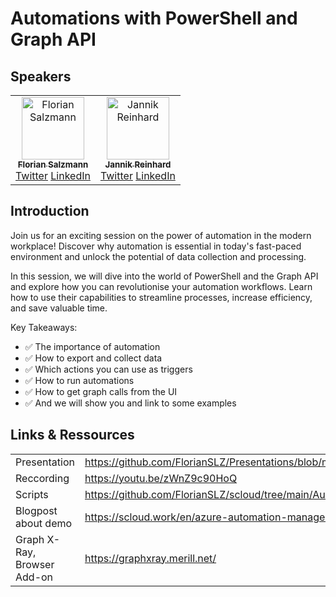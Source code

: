# Automations with PowerShell and Graph API

## Speakers
<table>
  <tbody>
    <tr>
        <td align="center"><a href="https://github.com/FlorianSLZ"><img src="https://avatars.githubusercontent.com/u/38555854?v=4" width="100px;" alt="Florian Salzmann"/><br /><sub><b>Florian Salzmann</b></sub></a><br /><a href="https://twitter.com/FlorianSLZ/" title="Twitter">Twitter</a> <a href="https://www.linkedin.com/in/fsalzmann/" title="LinkedIn">LinkedIn</a></td>
        <td align="center"><a href="https://github.com/JayRHa"><img src="https://avatars.githubusercontent.com/u/73911860?v=4" width="100px;" alt="Jannik Reinhard"/><br /><sub><b>Jannik Reinhard</b></sub></a><br /><a href="https://twitter.com/jannik_reinhard" title="Twitter">Twitter</a> <a href="https://www.linkedin.com/in/jannik-r/" title="LinkedIn">LinkedIn</a></td>
  </tbody>
</table>

## Introduction
Join us for an exciting session on the power of automation in the modern workplace! Discover why automation is essential in today's fast-paced environment and unlock the potential of data collection and processing.

In this session, we will dive into the world of PowerShell and the Graph API and explore how you can revolutionise your automation workflows. Learn how to use their capabilities to streamline processes, increase efficiency, and save valuable time.

Key Takeaways:
- ✅ The importance of automation
- ✅ How to export and collect data
- ✅ Which actions you can use as triggers
- ✅ How to run automations
- ✅ How to get graph calls from the UI
- ✅ And we will show you and link to some examples 

## Links & Ressources
|   |   |
|---|---|
|Presentation|https://github.com/FlorianSLZ/Presentations/blob/main/Automations%20with%20PowerShell%20and%20Graph%20API/Automations%20with%20PowerShell%20and%20Graph%20API.pdf|
|Reccording|https://youtu.be/zWnZ9c90HoQ|
|Scripts|https://github.com/FlorianSLZ/scloud/tree/main/Automations/AZ%20Automation%20with%20Managed%20Identity|
|Blogpost about demo|https://scloud.work/en/azure-automation-managed-identities/|
|Graph X-Ray, Browser Add-on|https://graphxray.merill.net/|
